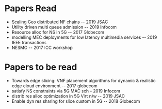 # Papers Read

- Scaling Geo distributed NF chains -- 2019 JSAC
- Utility driven multi queue admission -- 2019 Infocom
- Resource alloc for NS in 5G -- 2017 Globecom
- modelling MEC deployments for low latency multimedia services -- 2019 IEEE transactions
- NESMO -- 2017 ICC workshop

# Papers to be read

- Towards edge slicing: VNF placement algorithms for dynamic & realistic edge cloud environment -- 2017 globecom
- satisfy NS constraints via 5G MAC sch - 2019 Infocom
- distrib res alloc optimization in 5G Virt n/w -- 2019 JSAC
- Enable dyn res sharing for slice custom in 5G -- 2018 Globecom
